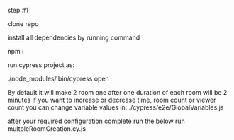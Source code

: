 step #1

clone repo

install all dependencies by running command

npm i

run cypress project as:

./node_modules/.bin/cypress open

By default it will make 2 room one after one
duration of each room will be 2 minutes
if you want to increase or decrease time, room count or viewer count you can change
variable values in:
./cypress/e2e/GlobalVariables.js

after your required configuration complete run the below
run multpleRoomCreation.cy.js
